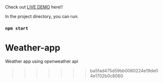 Check out [LIVE DEMO](https://weather-app-oxa.herokuapp.com/) here!!


In the project directory, you can run:

### `npm start`


# Weather-app
Weather app using openweather api
>>>>>>> ba5fad475d59bb0060224e19de04e1702b0c8060
